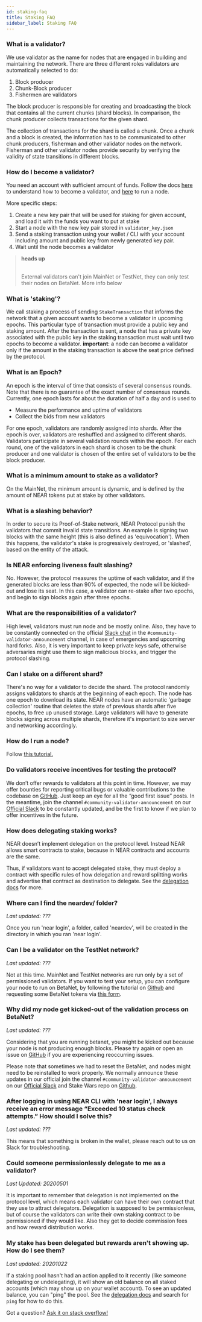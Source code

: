 ```yaml
---
id: staking-faq
title: Staking FAQ
sidebar_label: Staking FAQ
---
```


### What is a validator?

We use validator as the name for nodes that are engaged in building and maintaining the network. There are three different roles validators are automatically selected to do:

1. Block producer
2. Chunk-Block producer
3. Fishermen are validators

The block producer is responsible for creating and broadcasting the block that contains all the current chunks (shard blocks). In comparison, the chunk producer collects transactions for the given shard.

The collection of transactions for the shard is called a chunk. Once a chunk and a block is created, the information has to be communicated to other chunk producers, fisherman and other validator nodes on the network. Fisherman and other validator nodes provide security by verifying the validity of state transitions in different blocks.

### How do I become a validator?

You need an account with sufficient amount of funds. Follow the docs [here](/docs/validator/staking) to understand how to become a validator, and [here](/docs/develop/node/validator/running-a-node) to run a node.

More specific steps:
1. Create a new key pair that will be used for staking for given account, and load it with the funds you want to put at stake
2. Start a node with the new key pair stored in `validator_key.json`
3. Send a staking transaction using your wallet / CLI with your account including amount and public key from newly generated key pair.
4. Wait until the node becomes a validator

<blockquote class="warning">
<strong>heads up</strong><br><br>

External validators can't join MainNet or TestNet, they can only test their nodes on BetaNet. More info below

</blockquote>

### What is 'staking'?

We call staking a process of sending `StakeTransaction` that informs the network that a given account wants to become a validator in upcoming epochs. This particular type of transaction must provide a public key and staking amount. After the transaction is sent, a node that has a private key associated with the public key in the staking transaction must wait until two epochs to become a validator. **important**: a node can become a validator only if the amount in the staking transaction is above the seat price defined by the protocol.

### What is an Epoch?

An epoch is the interval of time that consists of several consensus rounds. Note that there is no guarantee of the exact number of consensus rounds. Currently, one epoch lasts for about the duration of half a day and is used to
- Measure the performance and uptime of validators
- Collect the bids from new validators

For one epoch, validators are randomly assigned into shards. After the epoch is over, validators are reshuffled and assigned to different shards. Validators participate in several validation rounds within the epoch. For each round, one of the validators in each shard is chosen to be the chunk producer and one validator is chosen of the entire set of validators to be the block producer.

### What is a minimum amount to stake as a validator?

On the MainNet, the minimum amount is dynamic, and is defined by the amount of NEAR tokens put at stake by other validators.

### What is a slashing behavior?

In order to secure its Proof-of-Stake network, NEAR Protocol punish the validators that commit invalid state transitions. An example is signing two blocks with the same height (this is also defined as 'equivocation'). When this happens, the validator's stake is progressively destroyed, or 'slashed', based on the entity of the attack.

### Is NEAR enforcing liveness fault slashing?

No. However, the protocol measures the uptime of each validator, and if the generated blocks are less than 90% of expected, the node will be kicked-out and lose its seat. In this case, a validator can re-stake after two epochs, and begin to sign blocks again after three epochs.

### What are the responsibilities of a validator?

High level, validators must run node and be mostly online. Also, they have to be constantly connected on the official [Slack chat](https://near.chat) in the `#community-validator-announcement` channel, in case of emergencies and upcoming hard forks. Also, it is very important to keep private keys safe, otherwise adversaries might use them to sign malicious blocks, and trigger the protocol slashing.

### Can I stake on a different shard?

There's no way for a validator to decide the shard. The protocol randomly assigns validators to shards at the beginning of each epoch. The node has one epoch to download its state. NEAR nodes have an automatic 'garbage collection' routine that deletes the state of previous shards after five epochs, to free up unused storage. Large validators will have to generate blocks signing across multiple shards, therefore it's important to size server and networking accordingly.

### How do I run a node?

Follow [this tutorial.](/docs/develop/node/validator/running-a-node)

### Do validators receive incentives for testing the protocol?

We don’t offer rewards to validators at this point in time. However, we may offer bounties for reporting critical bugs or valuable contributions to the codebase on [GitHub](https://github.com/near/nearcore). Just keep an eye for all the “good first issue” posts. In the meantime, join the channel `#community-validator-announcement` on our [Official Slack](https://near.chat) to be constantly updated, and be the first to know if we plan to offer incentives in the future.

### How does delegating staking works?

NEAR doesn’t implement delegation on the protocol level. Instead NEAR allows smart contracts to stake, because in NEAR contracts and accounts are the same.

Thus, if validators want to accept delegated stake, they must deploy a contract with specific rules of how delegation and reward splitting works and advertise that contract as destination to delegate.  See the [delegation docs](/docs/validator/delegation) for more.

### Where can I find the neardev/ folder?
*Last updated: ???*

Once you run 'near login', a folder, called 'neardev', will be created in the directory in which you ran 'near login'.

### Can I be a validator on the TestNet network?
*Last updated: ???*

Not at this time. MainNet and TestNet networks are run only by a set of permissioned validators. If you want to test your setup, you can configure your node to run on BetaNet, by following the tutorial on [Github](https://github.com/nearprotocol/stakewars) and requesting some BetaNet tokens via [this form](https://forms.gle/kZk2Gv79TB9qm3KP7).

### Why did my node get kicked-out of the validation process on BetaNet?
*Last updated: ???*

Considering that you are running betanet, you might be kicked out because your node is not producing enough blocks. Please try again or open an issue on [GitHub](https://github.com/nearprotocol/stakewars) if you are experiencing reoccurring issues.

Please note that sometimes we had to reset the BetaNet, and nodes might need to be reinstalled to work properly. We normally announce these updates in our official join the channel `#community-validator-announcement` on our [Official Slack](https://near.chat) and Stake Wars repo on [Github](https://github.com/nearprotocol/stakewars).

### After logging in using NEAR CLI with 'near login', I always receive an error message “Exceeded 10 status check attempts.” How should I solve this?
*Last updated: ???*

This means that something is broken in the wallet, please reach out to us on Slack for troubleshooting.

### Could someone permissionlessly delegate to me as a validator?
*Last Updated: 20200501*

It is important to remember that delegation is not implemented on the protocol level, which means each validator can have their own contract that they use to attract delegators. Delegation is supposed to be permissionless, but of course the validators can write their own staking contract to be permissioned if they would like. Also they get to decide commission fees and how reward distribution works.


### My stake has been delegated but rewards aren't showing up. How do I see them?
*Last updated: 20201022*

If a staking pool hasn't had an action applied to it recently (like someone delegating or undelegating), it will show an old balance on all staked accounts (which may show up on your wallet account).  To see an updated balance, you can "ping" the pool. See the [delegation docs](/docs/validator/delegation) and search for `ping` for how to do this.

Got a question?
<a href="https://stackoverflow.com/questions/tagged/nearprotocol">
  <h8>Ask it on stack overflow! </h8>
</a>
